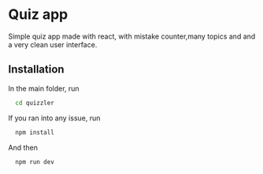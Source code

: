 # Quiz app

Simple quiz app made with react, with mistake counter,many topics and and a very clean user interface.

## Installation

In the main folder, run
```bash
  cd quizzler
```
If you ran into any issue, run
```bash
  npm install 
```
And then
```bash
  npm run dev
```
